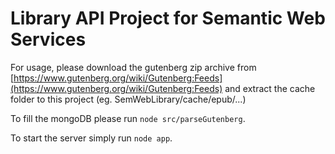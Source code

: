 # Library API Project for Semantic Web Services

For usage, please download the gutenberg zip archive from [https://www.gutenberg.org/wiki/Gutenberg:Feeds](https://www.gutenberg.org/wiki/Gutenberg:Feeds)
and extract the cache folder to this project (eg. SemWebLibrary/cache/epub/...)

To fill the mongoDB please run `node src/parseGutenberg`.

To start the server simply run `node app`.
